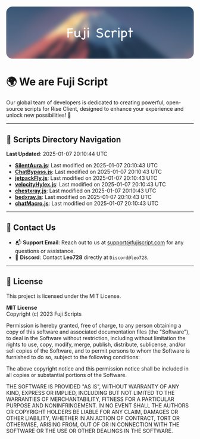 ![Banner](.github/b.webp)

# 🌍 **We are Fuji Script**

Our global team of developers is dedicated to creating powerful, open-source scripts for Rise Client, designed to enhance your experience and unlock new possibilities! 🌟

---
<!-- SCRIPTS_NAVIGATION_START -->
## 📂 **Scripts Directory Navigation**

**Last Updated**: 2025-01-07 20:10:44 UTC

- **[SilentAura.js](scripts/SilentAura.js)**: Last modified on 2025-01-07 20:10:43 UTC
- **[ChatBypass.js](scripts/ChatBypass.js)**: Last modified on 2025-01-07 20:10:43 UTC
- **[jetpackFly.js](scripts/jetpackFly.js)**: Last modified on 2025-01-07 20:10:43 UTC
- **[velocityHylex.js](scripts/velocityHylex.js)**: Last modified on 2025-01-07 20:10:43 UTC
- **[chestxray.js](scripts/chestxray.js)**: Last modified on 2025-01-07 20:10:43 UTC
- **[bedxray.js](scripts/bedxray.js)**: Last modified on 2025-01-07 20:10:43 UTC
- **[chatMacro.js](scripts/chatMacro.js)**: Last modified on 2025-01-07 20:10:43 UTC

<!-- SCRIPTS_NAVIGATION_END -->

---

## 💬 **Contact Us**  
- 📬 **Support Email**: Reach out to us at [support@fujiscript.com](mailto:support@fujiscript.com) for any questions or assistance.  
- 💬 **Discord**: Contact **Leo728** directly at `Discord@leo728`.

---

## 📜 **License**

This project is licensed under the MIT License.  

**MIT License**  
Copyright (c) 2023 Fuji Scripts  

Permission is hereby granted, free of charge, to any person obtaining a copy of this software and associated documentation files (the "Software"), to deal in the Software without restriction, including without limitation the rights to use, copy, modify, merge, publish, distribute, sublicense, and/or sell copies of the Software, and to permit persons to whom the Software is furnished to do so, subject to the following conditions:  

The above copyright notice and this permission notice shall be included in all copies or substantial portions of the Software.  

THE SOFTWARE IS PROVIDED "AS IS", WITHOUT WARRANTY OF ANY KIND, EXPRESS OR IMPLIED, INCLUDING BUT NOT LIMITED TO THE WARRANTIES OF MERCHANTABILITY, FITNESS FOR A PARTICULAR PURPOSE AND NONINFRINGEMENT. IN NO EVENT SHALL THE AUTHORS OR COPYRIGHT HOLDERS BE LIABLE FOR ANY CLAIM, DAMAGES OR OTHER LIABILITY, WHETHER IN AN ACTION OF CONTRACT, TORT OR OTHERWISE, ARISING FROM, OUT OF OR IN CONNECTION WITH THE SOFTWARE OR THE USE OR OTHER DEALINGS IN THE SOFTWARE.  
